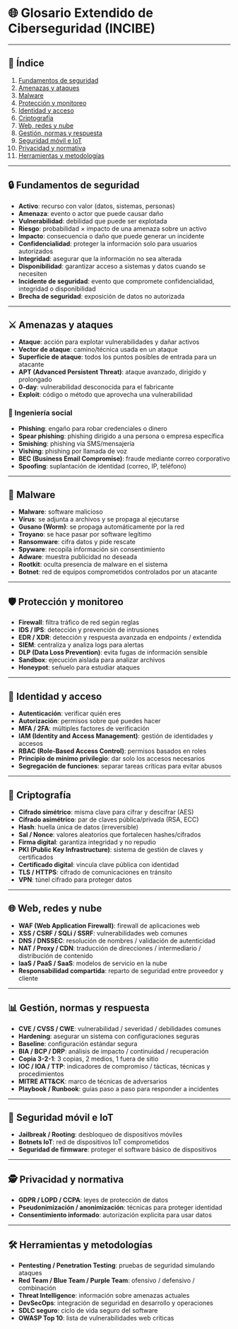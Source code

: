 # 🌐 Glosario Extendido de Ciberseguridad (INCIBE)

---

## 🔹 Índice
1. [Fundamentos de seguridad](#fundamentos-de-seguridad)  
2. [Amenazas y ataques](#amenazas-y-ataques)  
3. [Malware](#malware)  
4. [Protección y monitoreo](#protección-y-monitoreo)  
5. [Identidad y acceso](#identidad-y-acceso)  
6. [Criptografía](#criptografía)  
7. [Web, redes y nube](#web-redes-y-nube)  
8. [Gestión, normas y respuesta](#gestión-normas-y-respuesta)  
9. [Seguridad móvil e IoT](#seguridad-móvil-e-iot)  
10. [Privacidad y normativa](#privacidad-y-normativa)  
11. [Herramientas y metodologías](#herramientas-y-metodologías)  

---

## 🔒 Fundamentos de seguridad
- **Activo**: recurso con valor (datos, sistemas, personas)  
- **Amenaza**: evento o actor que puede causar daño  
- **Vulnerabilidad**: debilidad que puede ser explotada  
- **Riesgo**: probabilidad × impacto de una amenaza sobre un activo  
- **Impacto**: consecuencia o daño que puede generar un incidente  
- **Confidencialidad**: proteger la información solo para usuarios autorizados  
- **Integridad**: asegurar que la información no sea alterada  
- **Disponibilidad**: garantizar acceso a sistemas y datos cuando se necesiten  
- **Incidente de seguridad**: evento que compromete confidencialidad, integridad o disponibilidad  
- **Brecha de seguridad**: exposición de datos no autorizada  

---

## ⚔️ Amenazas y ataques
- **Ataque**: acción para explotar vulnerabilidades y dañar activos  
- **Vector de ataque**: camino/técnica usada en un ataque  
- **Superficie de ataque**: todos los puntos posibles de entrada para un atacante  
- **APT (Advanced Persistent Threat)**: ataque avanzado, dirigido y prolongado  
- **0-day**: vulnerabilidad desconocida para el fabricante  
- **Exploit**: código o método que aprovecha una vulnerabilidad  

### 🧠 Ingeniería social
- **Phishing**: engaño para robar credenciales o dinero  
- **Spear phishing**: phishing dirigido a una persona o empresa específica  
- **Smishing**: phishing vía SMS/mensajería  
- **Vishing**: phishing por llamada de voz  
- **BEC (Business Email Compromise)**: fraude mediante correo corporativo  
- **Spoofing**: suplantación de identidad (correo, IP, teléfono)  

---

## 🐛 Malware
- **Malware**: software malicioso  
- **Virus**: se adjunta a archivos y se propaga al ejecutarse  
- **Gusano (Worm)**: se propaga automáticamente por la red  
- **Troyano**: se hace pasar por software legítimo  
- **Ransomware**: cifra datos y pide rescate  
- **Spyware**: recopila información sin consentimiento  
- **Adware**: muestra publicidad no deseada  
- **Rootkit**: oculta presencia de malware en el sistema  
- **Botnet**: red de equipos comprometidos controlados por un atacante  

---

## 🛡️ Protección y monitoreo
- **Firewall**: filtra tráfico de red según reglas  
- **IDS / IPS**: detección y prevención de intrusiones  
- **EDR / XDR**: detección y respuesta avanzada en endpoints / extendida  
- **SIEM**: centraliza y analiza logs para alertas  
- **DLP (Data Loss Prevention)**: evita fugas de información sensible  
- **Sandbox**: ejecución aislada para analizar archivos  
- **Honeypot**: señuelo para estudiar ataques  

---

## 👤 Identidad y acceso
- **Autenticación**: verificar quién eres  
- **Autorización**: permisos sobre qué puedes hacer  
- **MFA / 2FA**: múltiples factores de verificación  
- **IAM (Identity and Access Management)**: gestión de identidades y accesos  
- **RBAC (Role-Based Access Control)**: permisos basados en roles  
- **Principio de mínimo privilegio**: dar solo los accesos necesarios  
- **Segregación de funciones**: separar tareas críticas para evitar abusos  

---

## 🔑 Criptografía
- **Cifrado simétrico**: misma clave para cifrar y descifrar (AES)  
- **Cifrado asimétrico**: par de claves pública/privada (RSA, ECC)  
- **Hash**: huella única de datos (irreversible)  
- **Sal / Nonce**: valores aleatorios que fortalecen hashes/cifrados  
- **Firma digital**: garantiza integridad y no repudio  
- **PKI (Public Key Infrastructure)**: sistema de gestión de claves y certificados  
- **Certificado digital**: vincula clave pública con identidad  
- **TLS / HTTPS**: cifrado de comunicaciones en tránsito  
- **VPN**: túnel cifrado para proteger datos  

---

## 🌐 Web, redes y nube
- **WAF (Web Application Firewall)**: firewall de aplicaciones web  
- **XSS / CSRF / SQLi / SSRF**: vulnerabilidades web comunes  
- **DNS / DNSSEC**: resolución de nombres / validación de autenticidad  
- **NAT / Proxy / CDN**: traducción de direcciones / intermediario / distribución de contenido  
- **IaaS / PaaS / SaaS**: modelos de servicio en la nube  
- **Responsabilidad compartida**: reparto de seguridad entre proveedor y cliente  

---

## 📊 Gestión, normas y respuesta
- **CVE / CVSS / CWE**: vulnerabilidad / severidad / debilidades comunes  
- **Hardening**: asegurar un sistema con configuraciones seguras  
- **Baseline**: configuración estándar segura  
- **BIA / BCP / DRP**: análisis de impacto / continuidad / recuperación  
- **Copia 3-2-1**: 3 copias, 2 medios, 1 fuera de sitio  
- **IOC / IOA / TTP**: indicadores de compromiso / tácticas, técnicas y procedimientos  
- **MITRE ATT&CK**: marco de técnicas de adversarios  
- **Playbook / Runbook**: guías paso a paso para responder a incidentes  

---

## 📱 Seguridad móvil e IoT
- **Jailbreak / Rooting**: desbloqueo de dispositivos móviles  
- **Botnets IoT**: red de dispositivos IoT comprometidos  
- **Seguridad de firmware**: proteger el software básico de dispositivos  

---

## 🕵️ Privacidad y normativa
- **GDPR / LOPD / CCPA**: leyes de protección de datos  
- **Pseudonimización / anonimización**: técnicas para proteger identidad  
- **Consentimiento informado**: autorización explícita para usar datos  

---

## 🛠️ Herramientas y metodologías
- **Pentesting / Penetration Testing**: pruebas de seguridad simulando ataques  
- **Red Team / Blue Team / Purple Team**: ofensivo / defensivo / combinación  
- **Threat Intelligence**: información sobre amenazas actuales  
- **DevSecOps**: integración de seguridad en desarrollo y operaciones  
- **SDLC seguro**: ciclo de vida seguro del software  
- **OWASP Top 10**: lista de vulnerabilidades web críticas
